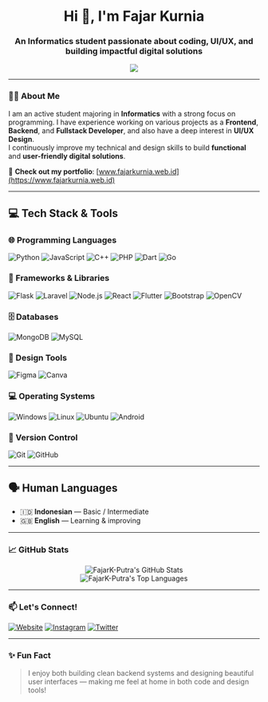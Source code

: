 <h1 align="center">Hi 👋, I'm Fajar Kurnia</h1>
<h3 align="center">An Informatics student passionate about coding, UI/UX, and building impactful digital solutions</h3>

<p align="center">
  <img src="https://readme-typing-svg.herokuapp.com?font=Fira+Code&size=20&pause=1000&center=true&vCenter=true&width=435&lines=Welcome+to+my+GitHub+profile!" />
</p>

---

### 👨‍💻 About Me

I am an active student majoring in **Informatics** with a strong focus on programming. I have experience working on various projects as a **Frontend**, **Backend**, and **Fullstack Developer**, and also have a deep interest in **UI/UX Design**.  
I continuously improve my technical and design skills to build **functional** and **user-friendly digital solutions**.

🔗 **Check out my portfolio**: [www.fajarkurnia.web.id](https://www.fajarkurnia.web.id)

---

## 💻 Tech Stack & Tools

### 🌐 Programming Languages
![Python](https://img.shields.io/badge/Python-3776AB?style=for-the-badge&logo=python&logoColor=white)
![JavaScript](https://img.shields.io/badge/JavaScript-FCDC00?style=for-the-badge&logo=javascript&logoColor=black)
![C++](https://img.shields.io/badge/C++-00599C?style=for-the-badge&logo=c%2B%2B&logoColor=white)
![PHP](https://img.shields.io/badge/PHP-777BB4?style=for-the-badge&logo=php&logoColor=white)
![Dart](https://img.shields.io/badge/Dart-0175C2?style=for-the-badge&logo=dart&logoColor=white)
![Go](https://img.shields.io/badge/Go-00ADD8?style=for-the-badge&logo=go&logoColor=white)

### 🚀 Frameworks & Libraries
![Flask](https://img.shields.io/badge/Flask-000000?style=for-the-badge&logo=flask&logoColor=white)
![Laravel](https://img.shields.io/badge/Laravel-FF2D20?style=for-the-badge&logo=laravel&logoColor=white)
![Node.js](https://img.shields.io/badge/Node.js-339933?style=for-the-badge&logo=node.js&logoColor=white)
![React](https://img.shields.io/badge/React-61DAFB?style=for-the-badge&logo=react&logoColor=black)
![Flutter](https://img.shields.io/badge/Flutter-02569B?style=for-the-badge&logo=flutter&logoColor=white)
![Bootstrap](https://img.shields.io/badge/Bootstrap-563D7C?style=for-the-badge&logo=bootstrap&logoColor=white)
![OpenCV](https://img.shields.io/badge/OpenCV-5C3EE8?style=for-the-badge&logo=opencv&logoColor=white)

### 🗄️ Databases
![MongoDB](https://img.shields.io/badge/MongoDB-4EA94B?style=for-the-badge&logo=mongodb&logoColor=white)
![MySQL](https://img.shields.io/badge/MySQL-00758F?style=for-the-badge&logo=mysql&logoColor=white)

### 🎨 Design Tools
![Figma](https://img.shields.io/badge/Figma-F24E1E?style=for-the-badge&logo=figma&logoColor=white)
![Canva](https://img.shields.io/badge/Canva-00C4CC?style=for-the-badge&logo=canva&logoColor=white)

### 💻 Operating Systems
![Windows](https://img.shields.io/badge/Windows-0078D7?style=for-the-badge&logo=windows&logoColor=white)
![Linux](https://img.shields.io/badge/Linux-FCC624?style=for-the-badge&logo=linux&logoColor=black)
![Ubuntu](https://img.shields.io/badge/Ubuntu-E95420?style=for-the-badge&logo=ubuntu&logoColor=white)
![Android](https://img.shields.io/badge/Android-3DDC84?style=for-the-badge&logo=android&logoColor=white)

### 🔧 Version Control
![Git](https://img.shields.io/badge/Git-F05032?style=for-the-badge&logo=git&logoColor=white)
![GitHub](https://img.shields.io/badge/GitHub-181717?style=for-the-badge&logo=github&logoColor=white)

---

## 🗣 Human Languages

- 🇮🇩 **Indonesian** — Basic / Intermediate
- 🇬🇧 **English** — Learning & improving

---

### 📈 GitHub Stats

<p align="center">
  <img src="https://github-readme-stats.vercel.app/api?username=FajarK-Putra&show_icons=true&theme=radical" alt="FajarK-Putra's GitHub Stats" />
  <br/>
  <img src="https://github-readme-stats.vercel.app/api/top-langs/?username=FajarK-Putra&layout=compact&theme=radical" alt="FajarK-Putra's Top Languages" />
</p>

---

### 📫 Let's Connect!

[![Website](https://img.shields.io/badge/Website-www.fajarkurnia.web.id-blue?style=flat-square&logo=google-chrome)](https://www.fajarkurnia.web.id)
[![Instagram](https://img.shields.io/badge/Instagram-fjrkurniaa_-E4405F?style=flat-square&logo=instagram&logoColor=white)](https://www.instagram.com/fjrkurniaa_/)
[![Twitter](https://img.shields.io/badge/Twitter-@fjrkurniaa_-1DA1F2?style=flat-square&logo=twitter&logoColor=white)](https://x.com/fjrkurniaa_)

<!-- Tambahkan LinkedIn dan Email jika tersedia -->

---

### ✨ Fun Fact

> I enjoy both building clean backend systems and designing beautiful user interfaces — making me feel at home in both code and design tools!
